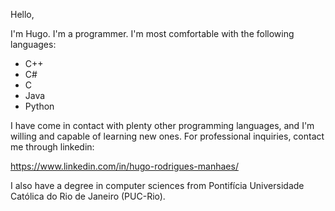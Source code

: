 Hello,

I'm Hugo. I'm a programmer. I'm most comfortable with the following languages:

- C++
- C#
- C
- Java
- Python

I have come in contact with plenty other programming languages, and I'm willing and capable of learning new ones.
For professional inquiries, contact me through linkedin:

  https://www.linkedin.com/in/hugo-rodrigues-manhaes/
  
I also have a degree in computer sciences from Pontifícia Universidade Católica do Rio de Janeiro (PUC-Rio).
